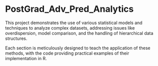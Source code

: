 # PostGrad_Adv_Pred_Analytics

This project demonstrates the use of various statistical models and techniques to analyze complex datasets, addressing issues like overdispersion, model comparison, and the handling of hierarchical data structures. 

Each section is meticulously designed to teach the application of these methods, with the code providing practical examples of their implementation in R.
